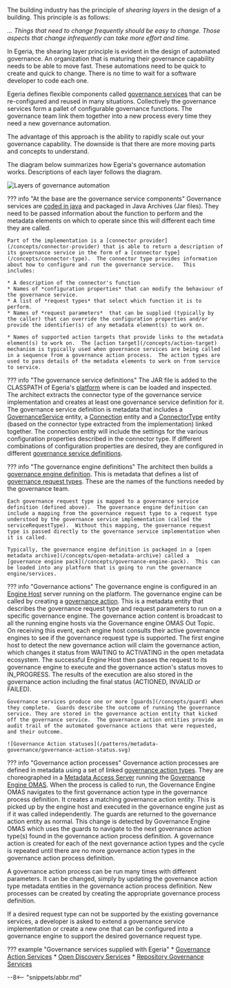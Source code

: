 <!-- SPDX-License-Identifier: CC-BY-4.0 -->
<!-- Copyright Contributors to the ODPi Egeria project 2020. -->

The building industry has the principle of *shearing layers* in the design of a building.  This principle is as follows: 

*... Things that need to change frequently should be easy to change.  Those aspects that change infrequently can take more effort and time.*

In Egeria, the shearing layer principle is evident in the design of automated governance.  An organization that is maturing their governance capability needs to be able to move fast.  These automations need to be quick to create and quick to change.  There is no time to wait for a software developer to code each one.  

Egeria defines flexible components called [governance services](/concepts/governance-service) that can be re-configured and reused in many situations.  Collectively the governance services form a pallet of configurable governance functions.  The governance team link them together into a new process every time they need a new governance automation.

The advantage of this approach is the ability to rapidly scale out your governance capability.  The downside is that there are more moving parts and concepts to understand.

The diagram below summarizes how Egeria's governance automation works.  Descriptions of each layer follows the diagram.

![Layers of governance automation](/patterns/metadata-governance/governance-engines-layering.svg)

??? info "At the base are the governance service components"
    Governance services are [coded in java](/guides/developer/#extending-egeria-using-connectors) and packaged in Java Archives (Jar files).  They need to be passed information about the function to perform and the metadata elements on which to operate since this will different each time they are called.

    Part of the implementation is a [connector provider](/concepts/connector-provider) that is able to return a description of its governance service in the form of a [connector type](/concepts/connector-type).  The connector type provides information about how to configure and run the governance service.   This includes:

    * A description of the connector's function
    * Names of *configuration properties* that can modify the behaviour of the governance service.
    * A list of *request types* that select which function it is to perform.
    * Names of *request parameters*  that can be supplied (typically by the caller) that can override the configuration properties and/or provide the identifier(s) of any metadata element(s) to work on.
  
    * Names of supported action targets that provide links to the metadata element(s) to work on.  The [action target](/concepts/action-target) mechanism is typically used when governance services are being called in a sequence from a governance action process.  The action types are used to pass details of the metadata elements to work on from service to service.

??? info "The governance service definitions"
    The JAR file is added to the CLASSPATH of Egeria's [platform](/concepts/omag-server-platform) where is can be loaded and inspected.  The architect extracts the connector type of the governance service implementation and creates at least one governance service definition for it.  The governance service definition is metadata that includes a [GovernanceService](/types/4/0461-Governance-Engines) entity, a [Connection](/types/2/0201-Connectors-and-Connections) entity and a [ConnectorType](/types/2/0201-Connectors-and-Connections) entity (based on the connector type extracted from the implementation) linked together.  The connection entity will include the settings for the various configuration properties described in the connector type.  If different combinations of configuration properties are desired, they are configured in different [governance service definitions](/concepts/governance-service-definition).

??? info "The governance engine definitions"
    The architect then builds a [governance engine definition](/concepts/governance-engine-definition).  This is metadata that defines a list of [governance request types](/concepts/governance-request-type).  These are the names of the functions needed by the governance team.

    Each governance request type is mapped to a governance service definition (defined above).  The governance engine definition can include a mapping from the governance request type to a request type understood by the governance service implementation (called the serviceRequestType).  Without this mapping, the governance request type is passed directly to the governance service implementation when it is called.

    Typically, the governance engine definition is packaged in a [open metadata archive](/concepts/open-metadata-archive) called a [governance engine pack](/concepts/governance-engine-pack).  This can be loaded into any platform that is going to run the governance engine/services.

??? info "Governance actions"
    The governance engine is configured in an [Engine Host](/concepts/engine-host) server running on the platform.  The governance engine can be called by creating a [governance action](/concepts/governance-action).  This is a metadata entity that describes the governance request type and request parameters to run on a specific governance engine.  The governance action content is broadcast to all the running engine hosts via the Governance engine OMAS Out Topic.  On receiving this event, each engine host consults their active governance engines to see if the governance request type is supported.  The first engine host to detect the new governance action will claim the governance action, which changes it status from WAITING to ACTIVATING in the open metadata ecosystem.  The successful Engine Host then passes the request to its governance engine to execute and the governance action's status moves to IN_PROGRESS.  The results of the execution are also stored in the governance action including the final status (ACTIONED, INVALID or FAILED).

    Governance services produce one or more [guards](/concepts/guard) when they complete.  Guards describe the outcome of running the governance service. They are stored in the governance action entity that kicked off the governance service.  The governance action entities provide an audit trail of the automated governance actions that were requested, and their outcome.

    ![Governance Action statuses](/patterns/metadata-governance/governance-action-status.svg)

??? info "Governance action processes"
    Governance action processes are defined in metadata using a set of linked [governance action types](/concepts/governance-action-type).  They are choreographed in a [Metadata Access Server](/concepts/metadata-access-server) running the [Governance Engine OMAS](/services/omas/governance-engine/overview). When the process is called to run, the Governance Engine OMAS navigates to the first governance action type in the governance process definition.  It creates a matching governance action entity.  This is picked up by the engine host and executed in the governance engine just as if it was called independently.  The guards are returned to the governance action entity as normal.  This change is detected by Governance Engine OMAS which uses the guards to navigate to the next governance action type(s) found in the governance action process definition.  A governance action is created for each of the next governance action types and the cycle is repeated until there are no more governance action types in the governance action process definition.


A governance action process can be run many times with different parameters.  It can be changed, simply by updating the governance action type metadata entities in the governance action process definition.  New processes can be created by creating the appropriate governance process definition.

If a desired request type can not be supported by the existing governance services, a developer is asked to extend a governance service implementation or create a new one that can be configured into a governance engine to support the desired governance request type.

??? example "Governance services supplied with Egeria"
    * [Governance Action Services](/connectors/#governance-action-services)
    * [Open Discovery Services](/connectors/#open-discovery-services)
    * [Repository Governance Services](/connectors/#repository-governance-services)

--8<-- "snippets/abbr.md"